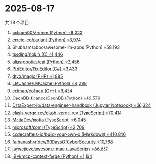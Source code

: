# 2025-08-17

共 18 个项目

<!-- BEGIN GITHUB -->
<!-- 最后更新时间 2025-08-17 19:07:12 +0800 -->
1. [coleam00/Archon (Python) ⭐6,222](https://github.com/coleam00/Archon)
1. [emcie-co/parlant (Python) ⭐3,974](https://github.com/emcie-co/parlant)
1. [Shubhamsaboo/awesome-llm-apps (Python) ⭐58,193](https://github.com/Shubhamsaboo/awesome-llm-apps)
1. [tsoding/nob.h (C) ⭐1,446](https://github.com/tsoding/nob.h)
1. [aliasrobotics/cai (Python) ⭐2,456](https://github.com/aliasrobotics/cai)
1. [PixiEditor/PixiEditor (C#) ⭐3,433](https://github.com/PixiEditor/PixiEditor)
1. [dtyq/magic (PHP) ⭐1,885](https://github.com/dtyq/magic)
1. [LMCache/LMCache (Python) ⭐4,298](https://github.com/LMCache/LMCache)
1. [colmap/colmap (C++) ⭐9,434](https://github.com/colmap/colmap)
1. [OpenBB-finance/OpenBB (Python) ⭐49,570](https://github.com/OpenBB-finance/OpenBB)
1. [DataExpert-io/data-engineer-handbook (Jupyter Notebook) ⭐36,324](https://github.com/DataExpert-io/data-engineer-handbook)
1. [clash-verge-rev/clash-verge-rev (TypeScript) ⭐70,414](https://github.com/clash-verge-rev/clash-verge-rev)
1. [MotiaDev/motia (TypeScript) ⭐6,045](https://github.com/MotiaDev/motia)
1. [microsoft/poml (TypeScript) ⭐2,709](https://github.com/microsoft/poml)
1. [codecrafters-io/build-your-own-x (Markdown) ⭐410,846](https://github.com/codecrafters-io/build-your-own-x)
1. [farhanashrafdev/90DaysOfCyberSecurity ⭐10,768](https://github.com/farhanashrafdev/90DaysOfCyberSecurity)
1. [jaywcjlove/awesome-mac (JavaScript) ⭐86,857](https://github.com/jaywcjlove/awesome-mac)
1. [IBM/mcp-context-forge (Python) ⭐1,164](https://github.com/IBM/mcp-context-forge)
<!-- END GITHUB -->